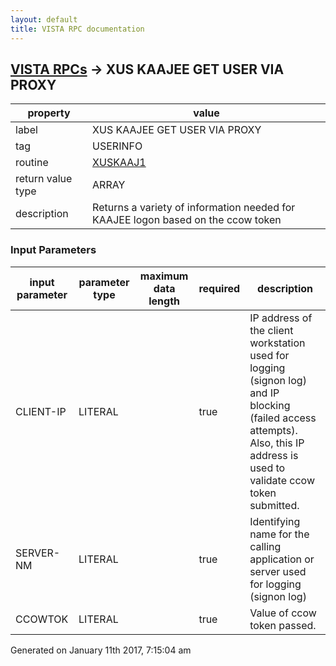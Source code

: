 ```yaml
---
layout: default
title: VISTA RPC documentation
---
```




## [VISTA RPCs](TableOfContent.md) &#8594; XUS KAAJEE GET USER VIA PROXY 

 property | value 
--- | --- 
 label | XUS KAAJEE GET USER VIA PROXY
 tag | USERINFO
 routine | [XUSKAAJ1](http://code.osehra.org/dox/Routine_XUSKAAJ1_source.html)
 return value type | ARRAY
 description | Returns a variety of information needed for KAAJEE logon based on the ccow token

### Input Parameters

| input parameter | parameter type | maximum data length | required | description | 
| --- | --- | --- | --- | --- | 
| CLIENT-IP | LITERAL |  | true | IP address of the client workstation used for logging (signon log) and IP blocking (failed access attempts).  Also, this IP address is used to validate ccow token submitted. | 
| SERVER-NM | LITERAL |  | true | Identifying name for the calling application or server used for logging (signon log) | 
| CCOWTOK | LITERAL |  | true | Value of ccow token passed. | 




 Generated on January 11th 2017, 7:15:04 am